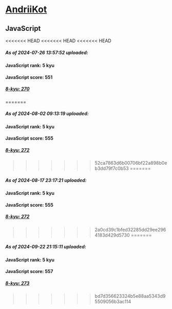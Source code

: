 # [AndriiKot](https://www.codewars.com/users/AndriiKot) 
## JavaScript
<<<<<<< HEAD
<<<<<<< HEAD
<<<<<<< HEAD
##### As of 2024-07-26 13:57:52 uploaded:
#### JavaScript rank: 5 kyu
#### JavaScript score: 551
##### [8-kyu: 270](https://github.com/AndriiKot/JavaScript__CodeWars/tree/main/kyu-8)
=======
##### As of 2024-08-02 09:13:19 uploaded:
#### JavaScript rank: 5 kyu
#### JavaScript score: 555
##### [8-kyu: 272](https://github.com/AndriiKot/JavaScript__CodeWars/tree/main/kyu-8)
>>>>>>> 52ca7863d6b00706bf22a898b0eb3dd79f7c0b53
=======
##### As of 2024-08-17 23:17:21 uploaded:
#### JavaScript rank: 5 kyu
#### JavaScript score: 555
##### [8-kyu: 272](https://github.com/AndriiKot/JavaScript__CodeWars/tree/main/kyu-8)
>>>>>>> 2a0cd39c1bfed32285dd29ee2964183d429d5730
=======
##### As of 2024-09-22 21:15:11 uploaded:
#### JavaScript rank: 5 kyu
#### JavaScript score: 557
##### [8-kyu: 273](https://github.com/AndriiKot/JavaScript__CodeWars/tree/main/kyu-8)
>>>>>>> bd7d356623324b5e88aa5343d95509056b3ac114
